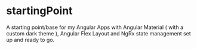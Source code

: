 # startingPoint
A starting point/base for my Angular Apps with Angular Material ( with a custom dark theme ), Angular Flex Layout and NgRx state management set up and ready to go.
